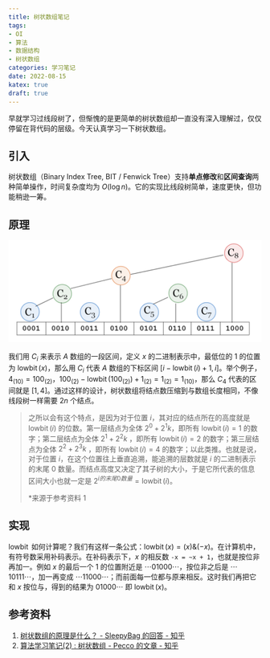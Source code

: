 ```yaml
---
title: 树状数组笔记
tags:
- OI
- 算法
- 数据结构
- 树状数组
categories: 学习笔记
date: 2022-08-15
katex: true
draft: true
---
```


早就学习过线段树了，但惭愧的是更简单的树状数组却一直没有深入理解过，仅仅停留在背代码的层级。今天认真学习一下树状数组。

## 引入

树状数组（Binary Index Tree, BIT / Fenwick Tree）支持**单点修改**和**区间查询**两种简单操作，时间复杂度均为 $O(\log n)$。它的实现比线段树简单，速度更快，但功能稍逊一筹。

## 原理

![bit](https://raw.githubusercontent.com/ChungZH/img/main/binary-indexed-tree/bit.png)

我们用 $C_i$ 来表示 $A$ 数组的一段区间，定义 $x$ 的二进制表示中，最低位的 $1$ 的位置为 $\operatorname{lowbit}(x)$，那么用 $C_i$ 代表 $A$ 数组的下标区间 $[i-\operatorname{lowbit}(i)+1, i]$。举个例子，$4_{(10)} = 100_{(2)}$，$100_{(2)}-\operatorname{lowbit}(100_{(2)})+1_{(2)}=1_{(2)}=1_{(10)}$，那么 $C_4$ 代表的区间就是 $[1, 4]$。通过这样的设计，树状数组将结点数压缩到与数组长度相同，不像线段树一样需要 $2n$ 个结点。

> 之所以会有这个特点，是因为对于位置 $i$，其对应的结点所在的高度就是 $\operatorname{lowbit}(i)$ 的位数。第一层结点为全体 $2^0 + 2^1k$，即所有 $\operatorname{lowbit}(i)=1$ 的数字；第二层结点为全体 $2^1 + 2^2k$ ，即所有 $\operatorname{lowbit}(i)=2$ 的数字；第三层结点为全体 $2^2 + 2^3k$ ，即所有 $\operatorname{lowbit}(i)=4$ 的数字；以此类推。也就是说，对于位置 $i$，在这个位置往上垂直追溯，能追溯的层数就是 $i$ 的二进制表示的末尾 $0$ 数量。而结点高度又决定了其子树的大小，于是它所代表的信息区间大小也就一定是 $2^{i的末尾0数量}=\operatorname{lowbit}(i)$。
> 
> *来源于参考资料 1

## 实现

$\operatorname{lowbit}$ 如何计算呢？我们有这样一条公式：$\operatorname{lowbit}(x)=(x)\&(-x)$。在计算机中，有符号数采用补码表示。在补码表示下，$x$ 的相反数 `-x = ~x + 1`，也就是按位非再加一。例如 $x$ 的最后一个 $1$ 的位置附近是 $\cdots 01000\cdots$，按位非之后是 $\cdots 10111\cdots$，加一再变成 $\cdots 11000\cdots$；而前面每一位都与原来相反。这时我们再把它和 $x$ 按位与，得到的结果为 $01000\cdots$ 即 $\operatorname{lowbit}(x)$。

## 参考资料

1. [树状数组的原理是什么？ - SleepyBag 的回答 - 知乎](https://www.zhihu.com/question/54404092/answer/785844116)
2. [算法学习笔记(2) : 树状数组 - Pecco 的文章 - 知乎](https://zhuanlan.zhihu.com/p/93795692)
